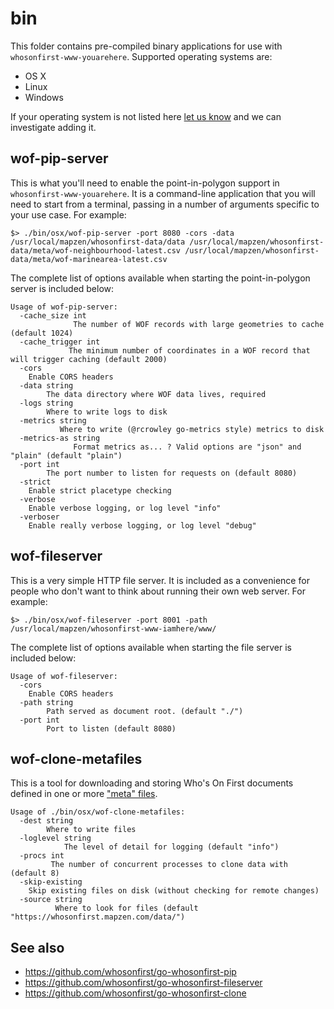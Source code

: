 # bin

This folder contains pre-compiled binary applications for use with `whosonfirst-www-youarehere`. Supported operating systems are:

* OS X
* Linux
* Windows

If your operating system is not listed here [let us know](https://github.com/whosonfirst/whosonfirst-www-iamhere/issues) and we can investigate adding it.

## wof-pip-server

This is what you'll need to enable the point-in-polygon support in `whosonfirst-www-youarehere`. It is a command-line application that you will need to start from a terminal, passing in a number of arguments specific to your use case. For example:

```
$> ./bin/osx/wof-pip-server -port 8080 -cors -data /usr/local/mapzen/whosonfirst-data/data /usr/local/mapzen/whosonfirst-data/meta/wof-neighbourhood-latest.csv /usr/local/mapzen/whosonfirst-data/meta/wof-marinearea-latest.csv 
```

The complete list of options available when starting the point-in-polygon server is included below:

```
Usage of wof-pip-server:
  -cache_size int
    	      The number of WOF records with large geometries to cache (default 1024)
  -cache_trigger int
    		 The minimum number of coordinates in a WOF record that will trigger caching (default 2000)
  -cors
	Enable CORS headers
  -data string
    	The data directory where WOF data lives, required
  -logs string
    	Where to write logs to disk
  -metrics string
    	   Where to write (@rcrowley go-metrics style) metrics to disk
  -metrics-as string
    	      Format metrics as... ? Valid options are "json" and "plain" (default "plain")
  -port int
    	The port number to listen for requests on (default 8080)
  -strict
	Enable strict placetype checking
  -verbose
	Enable verbose logging, or log level "info"
  -verboser
	Enable really verbose logging, or log level "debug"
```

## wof-fileserver

This is a very simple HTTP file server. It is included as a convenience for people who don't want to think about running their own web server. For example:

```
$> ./bin/osx/wof-fileserver -port 8001 -path /usr/local/mapzen/whosonfirst-www-iamhere/www/
```

The complete list of options available when starting the file server is included below:

```
Usage of wof-fileserver:
  -cors
	Enable CORS headers
  -path string
    	Path served as document root. (default "./")
  -port int
    	Port to listen (default 8080)
```

## wof-clone-metafiles

This is a tool for downloading and storing Who's On First documents defined in one or more ["meta" files](https://github.com/whosonfirst/whosonfirst-data/tree/master/meta).

```
Usage of ./bin/osx/wof-clone-metafiles:
  -dest string
    	Where to write files
  -loglevel string
    	    The level of detail for logging (default "info")
  -procs int
    	 The number of concurrent processes to clone data with (default 8)
  -skip-existing
	Skip existing files on disk (without checking for remote changes)
  -source string
    	  Where to look for files (default "https://whosonfirst.mapzen.com/data/")
```

## See also

* https://github.com/whosonfirst/go-whosonfirst-pip
* https://github.com/whosonfirst/go-whosonfirst-fileserver
* https://github.com/whosonfirst/go-whosonfirst-clone
